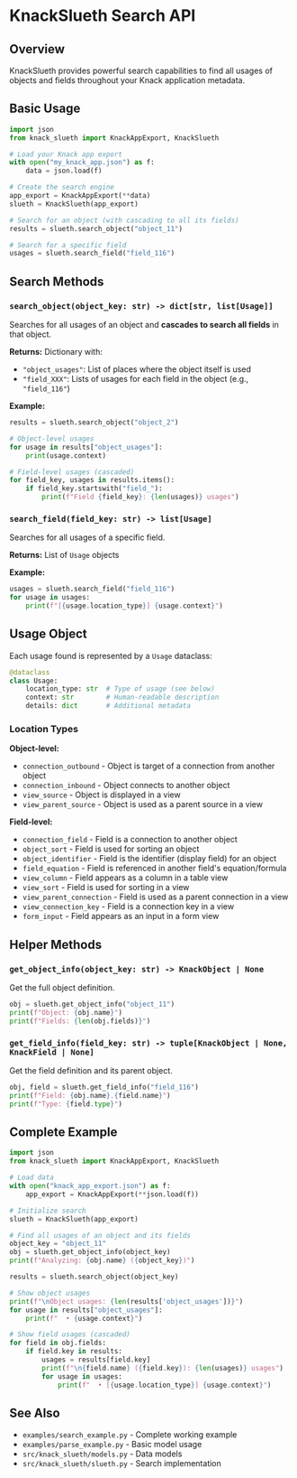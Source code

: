 # KnackSlueth Search API

## Overview

KnackSlueth provides powerful search capabilities to find all usages of objects and fields throughout your Knack application metadata.

## Basic Usage

```python
import json
from knack_slueth import KnackAppExport, KnackSlueth

# Load your Knack app export
with open("my_knack_app.json") as f:
    data = json.load(f)

# Create the search engine
app_export = KnackAppExport(**data)
slueth = KnackSlueth(app_export)

# Search for an object (with cascading to all its fields)
results = slueth.search_object("object_11")

# Search for a specific field
usages = slueth.search_field("field_116")
```

## Search Methods

### `search_object(object_key: str) -> dict[str, list[Usage]]`

Searches for all usages of an object and **cascades to search all fields** in that object.

**Returns:** Dictionary with:
- `"object_usages"`: List of places where the object itself is used
- `"field_XXX"`: Lists of usages for each field in the object (e.g., `"field_116"`)

**Example:**
```python
results = slueth.search_object("object_2")

# Object-level usages
for usage in results["object_usages"]:
    print(usage.context)

# Field-level usages (cascaded)
for field_key, usages in results.items():
    if field_key.startswith("field_"):
        print(f"Field {field_key}: {len(usages)} usages")
```

### `search_field(field_key: str) -> list[Usage]`

Searches for all usages of a specific field.

**Returns:** List of `Usage` objects

**Example:**
```python
usages = slueth.search_field("field_116")
for usage in usages:
    print(f"[{usage.location_type}] {usage.context}")
```

## Usage Object

Each usage found is represented by a `Usage` dataclass:

```python
@dataclass
class Usage:
    location_type: str  # Type of usage (see below)
    context: str        # Human-readable description
    details: dict       # Additional metadata
```

### Location Types

**Object-level:**
- `connection_outbound` - Object is target of a connection from another object
- `connection_inbound` - Object connects to another object
- `view_source` - Object is displayed in a view
- `view_parent_source` - Object is used as a parent source in a view

**Field-level:**
- `connection_field` - Field is a connection to another object
- `object_sort` - Field is used for sorting an object
- `object_identifier` - Field is the identifier (display field) for an object
- `field_equation` - Field is referenced in another field's equation/formula
- `view_column` - Field appears as a column in a table view
- `view_sort` - Field is used for sorting in a view
- `view_parent_connection` - Field is used as a parent connection in a view
- `view_connection_key` - Field is a connection key in a view
- `form_input` - Field appears as an input in a form view

## Helper Methods

### `get_object_info(object_key: str) -> KnackObject | None`

Get the full object definition.

```python
obj = slueth.get_object_info("object_11")
print(f"Object: {obj.name}")
print(f"Fields: {len(obj.fields)}")
```

### `get_field_info(field_key: str) -> tuple[KnackObject | None, KnackField | None]`

Get the field definition and its parent object.

```python
obj, field = slueth.get_field_info("field_116")
print(f"Field: {obj.name}.{field.name}")
print(f"Type: {field.type}")
```

## Complete Example

```python
import json
from knack_slueth import KnackAppExport, KnackSlueth

# Load data
with open("knack_app_export.json") as f:
    app_export = KnackAppExport(**json.load(f))

# Initialize search
slueth = KnackSlueth(app_export)

# Find all usages of an object and its fields
object_key = "object_11"
obj = slueth.get_object_info(object_key)
print(f"Analyzing: {obj.name} ({object_key})")

results = slueth.search_object(object_key)

# Show object usages
print(f"\nObject usages: {len(results['object_usages'])}")
for usage in results["object_usages"]:
    print(f"  • {usage.context}")

# Show field usages (cascaded)
for field in obj.fields:
    if field.key in results:
        usages = results[field.key]
        print(f"\n{field.name} ({field.key}): {len(usages)} usages")
        for usage in usages:
            print(f"  • [{usage.location_type}] {usage.context}")
```

## See Also

- `examples/search_example.py` - Complete working example
- `examples/parse_example.py` - Basic model usage
- `src/knack_slueth/models.py` - Data models
- `src/knack_slueth/slueth.py` - Search implementation
